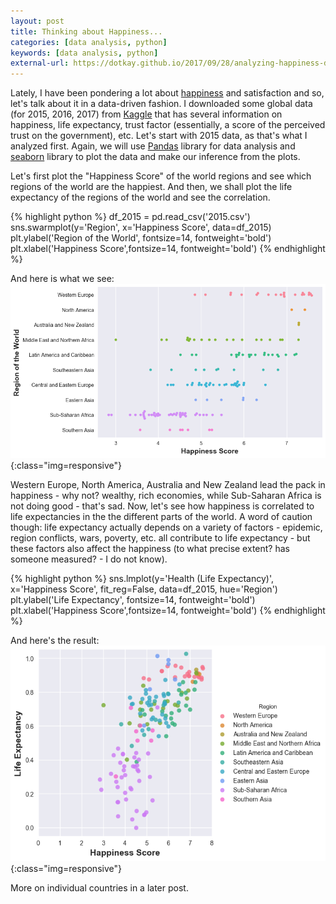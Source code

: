 ```yaml
---
layout: post
title: Thinking about Happiness...
categories: [data analysis, python]
keywords: [data analysis, python]
external-url: https://dotkay.github.io/2017/09/28/analyzing-happiness-data
---
```


Lately, I have been pondering a lot about [happiness](https://www.ted.com/talks/matthieu_ricard_on_the_habits_of_happiness) and satisfaction and so, let's talk about it in a data-driven fashion. I downloaded some global data (for 2015, 2016, 2017) from [Kaggle](https://www.kaggle.com/) that has several information on happiness, life expectancy, trust factor (essentially, a score of the perceived trust on the government), etc. Let's start with 2015 data, as that's what I analyzed first. Again, we will use [Pandas](https://pandas.pydata.org/) library for data analysis and [seaborn](https://seaborn.pydata.org/) library to plot the data and make our inference from the plots.

Let's first plot the "Happiness Score" of the world regions and see which regions of the world are the happiest. And then, we shall plot the life expectancy of the regions of the world and see the correlation.

{% highlight python %}
df_2015 = pd.read_csv('2015.csv')
sns.swarmplot(y='Region', x='Happiness Score', data=df_2015)
plt.ylabel('Region of the World', fontsize=14, fontweight='bold')
plt.xlabel('Happiness Score',fontsize=14, fontweight='bold')
{% endhighlight %}

And here is what we see:
<br>
![Happiness Scores - Regions of the World (2015)](/assets/images/data_science/happiness_world_regions.png){:class="img=responsive"}

Western Europe, North America, Australia and New Zealand lead the pack in happiness - why not? wealthy, rich economies, while Sub-Saharan Africa is not doing good - that's sad. Now, let's see how happiness is correlated to life expectancies in the the different parts of the world. A word of caution though: life expectancy actually depends on a variety of factors - epidemic, region conflicts, wars, poverty, etc. all contribute to life expectancy - but these factors also affect the happiness (to what precise extent? has someone measured? - I do not know).

{% highlight python %}
sns.lmplot(y='Health (Life Expectancy)', x='Happiness Score', 
           fit_reg=False, data=df_2015, hue='Region')
plt.ylabel('Life Expectancy', fontsize=14, fontweight='bold')
plt.xlabel('Happiness Score',fontsize=14, fontweight='bold')
{% endhighlight %}

And here's the result: 
<br>
![Happiness Scores and Life Expectancy (2015)](/assets/images/data_science/happiness_vs_life_expectancy.png){:class="img=responsive"}

More on individual countries in a later post.